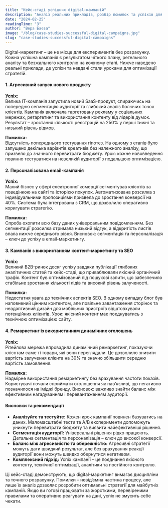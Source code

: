 ```yaml
---
title: "Кейс-стаді успішних digital-кампаній"
description: "Аналіз реальних прикладів, розбір помилок та успіхів для розробки оптимальних стратегій."
date: "2024-02-25"
readingTime: "3"
author: "Вера Баєва"
image: "/blog/case-studies-successful-digital-campaigns.jpg"
slug: "case-studies-successful-digital-campaigns"
---
```


Digital-маркетинг – це не місце для експериментів без розрахунку. Кожна успішна кампанія є результатом чіткого плану, ретельного аналізу та безжального контролю на кожному етапі. Нижче наведено реальні приклади, де успіхи та невдачі стали уроками для оптимізації стратегій.

#### 1. Агресивний запуск нового продукту

**Успіх:**  
Велика IT-компанія запустила новий SaaS-продукт, спираючись на попередню сегментацію аудиторії та глибокий аналіз болючих точок клієнтів. Кампанія включала таргетовану рекламу у соціальних мережах, ретаргетинг та використання контенту від лідерів думок. Результат – зростання кількості реєстрацій на 250% у перші тижні та низький рівень відмов.

**Помилка:**  
Відсутність попереднього тестування гіпотез. На одному з етапів було запущено декілька варіантів креативів без належного аналізу, що призвело до значного перевитрати бюджету. Урок: кожне нововведення повинно тестуватися на невеликій аудиторії з подальшою оптимізацією.

#### 2. Персоналізована email-кампанія

**Успіх:**  
Малий бізнес у сфері електронної комерції сегментував клієнтів за поведінкою на сайті та історією покупок. Автоматизована розсилка з індивідуальними пропозиціями призвела до зростання конверсії на 40%. Система була інтегрована з CRM, що дозволило оперативно коригувати стратегію.

**Помилка:**  
Спроба охопити всю базу даних універсальним повідомленням. Без сегментації розсилка отримала низький відгук, а відкритість листів впала нижче середнього рівня. Висновок: сегментація та персоналізація – ключ до успіху в email-маркетингу.

#### 3. Кампанія з використанням контент-маркетингу та SEO

**Успіх:**  
Великий B2B-ринок досяг успіху завдяки публікації глибоких аналітичних статей та кейс-стаді, що приваблювали якісний органічний трафік. Контент був оптимізований під пошукові запити, що забезпечило стабільне зростання кількості лідів та високий рівень залученості.

**Помилка:**  
Недостатня увага до технічних аспектів SEO. В одному випадку блог був наповнений цінним контентом, але повільне завантаження сторінок та неадаптивний дизайн для мобільних пристроїв відштовхували потенційних клієнтів. Урок: якісний контент має поєднуватись з технічною оптимізацією сайту.

#### 4. Ремаркетинг із використанням динамічних оголошень

**Успіх:**  
Рітейлова мережа впровадила динамічний ремаркетинг, показуючи клієнтам саме ті товари, які вони переглядали. Це дозволило знизити вартість залучення клієнта на 30% та значно збільшити середню вартість замовлення.

**Помилка:**  
Надмірне використання ремаркетингу без врахування частоти показів. Користувачі почали сприймати оголошення як нав’язливі, що негативно позначилося на іміджі бренду. Висновок: важливо знайти баланс між ефективним нагадуванням і перевантаженням аудиторії.

#### Висновки та рекомендації

- **Аналізуйте та тестуйте:** Кожен крок кампанії повинен базуватись на даних. Маломасштабні тести та A/B експерименти допоможуть уникнути перевитрати бюджету та виявити найефективніші рішення.
- **Сегментація аудиторії:** Універсальні рішення рідко працюють. Детальна сегментація та персоналізація – ключ до високої конверсії.
- **Баланс між агресивністю та обережністю:** Агресивні стратегії можуть дати швидкий результат, але без врахування реакції аудиторії вони можуть швидко обернутися негативом.
- **Комплексний підхід:** Успіх кампанії – це поєднання якісного контенту, технічної оптимізації, аналітики та постійного контролю.

Ці кейс-стаді демонструють, що digital-маркетинг вимагає дисципліни та точного розрахунку. Помилки – невід’ємна частина процесу, але лише їх аналіз дозволяє розробити оптимальні стратегії для майбутніх кампаній. Якщо ви готові працювати за жорсткими, перевіреними правилами та оперативно реагувати на дані, успіх не змусить себе чекати.
